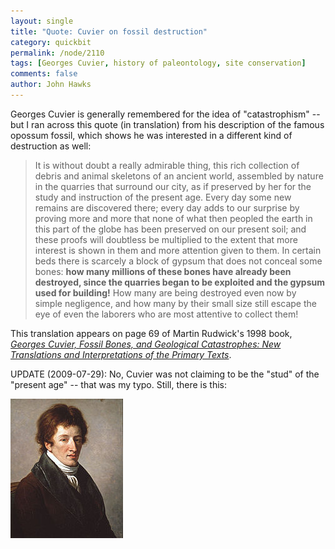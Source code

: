 ```yaml
---
layout: single 
title: "Quote: Cuvier on fossil destruction" 
category: quickbit
permalink: /node/2110
tags: [Georges Cuvier, history of paleontology, site conservation] 
comments: false 
author: John Hawks 
---
```


Georges Cuvier is generally remembered for the idea of "catastrophism" -- but I ran across this quote (in translation) from his description of the famous opossum fossil, which shows he was interested in a different kind of destruction as well: 

<blockquote>It is without doubt a really admirable thing, this rich collection of debris and animal skeletons of an ancient world, assembled by nature in the quarries that surround our city, as if preserved by her for the study and instruction of the present age. Every day some new remains are discovered there; every day adds to our surprise by proving more and more that none of what then peopled the earth in this part of the globe has been preserved on our present soil; and these proofs will doubtless be multiplied to the extent that more interest is shown in them and more attention given to them. In certain beds there is scarcely a block of gypsum that does not conceal some bones: <b>how many millions of these bones have already been destroyed, since the quarries began to be exploited and the gypsum used for building!</b> How many are being destroyed even now by simple negligence, and how many by their small size still escape the eye of even the laborers who are most attentive to collect them!</blockquote>

This translation appears on page 69 of Martin Rudwick's 1998 book, <a href="http://www.amazon.com/gp/product/0226731073?ie=UTF8&tag=johnhawksanth-20&linkCode=as2&camp=1789&creative=390957&creativeASIN=0226731073"><i>Georges Cuvier, Fossil Bones, and Geological Catastrophes: New Translations and Interpretations of the Primary Texts</i></a>. 

UPDATE (2009-07-29): No, Cuvier was not claiming to be the "stud" of the "present age" -- that was my typo. Still, there is this:

<div class="middle-picture">
<img src="/graphics/cuvier-portrait-wiki.jpg" />
</div>


